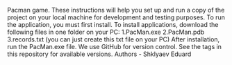 Pacman game.
These instructions will help you set up and run a copy of the project on your local machine for development and testing purposes.
To run the application, you must first install.
To install applications, download the following files in one folder on your PC:
1.PacMan.exe
2.PacMan.pdb
3.records.txt (you can just create this txt file on your PC)
After installation, run the PacMan.exe file.
We use GitHub for version control. See the tags in this repository for available versions.
Authors - Shklyaev Eduard

